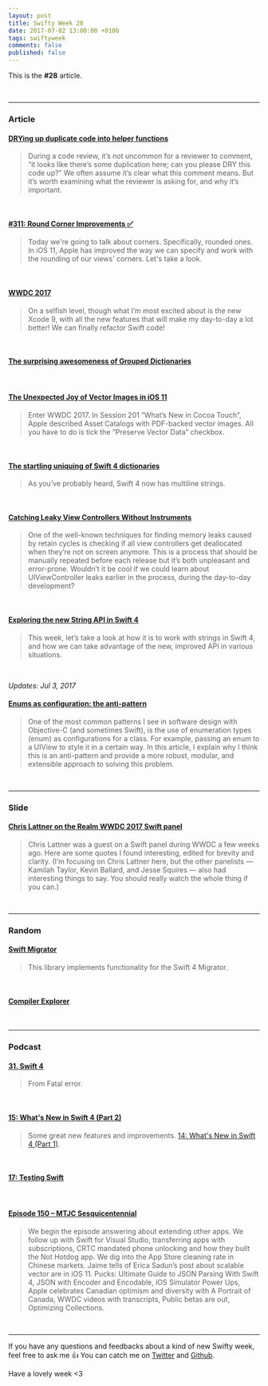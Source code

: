 ```yaml
---
layout: post
title: Swifty Week 28
date: 2017-07-02 13:00:00 +0100
tags: swiftyweek
comments: false
published: false
---
```


This is the **#28** article.

<br>

---

### Article

#### [DRYing up duplicate code into helper functions](https://www.dzombak.com/blog/2017/06/DRYing-up-duplicate-code-into-helper-functions.html)

> During a code review, it’s not uncommon for a reviewer to comment, “it looks like there’s some duplication here; can you please DRY this code up?” We often assume it’s clear what this comment means. But it’s worth examining what the reviewer is asking for, and why it’s important.

<br>

#### [#311: Round Corner Improvements ✅](https://littlebitesofcocoa.com/311-round-corner-improvements)

> Today we're going to talk about corners. Specifically, rounded ones. In iOS 11, Apple has improved the way we can specify and work with the rounding of our views' corners. Let's take a look.

<br>

#### [WWDC 2017](https://cjwirth.com//2017/06/16/wwdc-2017/)

> On a selfish level, though what I’m most excited about is the new Xcode 9, with all the new features that will make my day-to-day a lot better! We can finally refactor Swift code!

<br>

#### [The surprising awesomeness of Grouped Dictionaries](http://ericasadun.com/2017/06/14/the-surprising-awesomeness-of-grouped-dictionaries/)

<br>

#### [The Unexpected Joy of Vector Images in iOS 11](http://ericasadun.com/2017/06/15/the-unexpected-joy-of-vector-images-in-ios-11/)

> Enter WWDC 2017. In Session 201 “What’s New in Cocoa Touch”, Apple described Asset Catalogs with PDF-backed vector images. All you have to do is tick the “Preserve Vector Data” checkbox.

<br>

#### [The startling uniquing of Swift 4 dictionaries](http://ericasadun.com/2017/06/19/the-startling-uniquing-of-swift-4-dictionaries/)

> As you’ve probably heard, Swift 4 now has multiline strings.

<br>

#### [Catching Leaky View Controllers Without Instruments](http://holko.pl/2017/06/26/checking-uiviewcontroller-deallocation/)

> One of the well-known techniques for finding memory leaks caused by retain cycles is checking if all view controllers get deallocated when they’re not on screen anymore. This is a process that should be manually repeated before each release but it’s both unpleasant and error-prone. Wouldn’t it be cool if we could learn about UIViewController leaks earlier in the process, during the day-to-day development?

<br>

#### [Exploring the new String API in Swift 4](https://www.swiftbysundell.com/posts/exploring-the-new-string-api-in-swift-4)

> This week, let’s take a look at how it is to work with strings in Swift 4, and how we can take advantage of the new, improved API in various situations.

<br>

*Updates: Jul 3, 2017*

#### [Enums as configuration: the anti-pattern](http://www.jessesquires.com/blog/enums-as-configs/)

> One of the most common patterns I see in software design with Objective-C (and sometimes Swift), is the use of enumeration types (enum) as configurations for a class. For example, passing an enum to a UIView to style it in a certain way. In this article, I explain why I think this is an anti-pattern and provide a more robust, modular, and extensible approach to solving this problem.

<br>

---

### Slide

#### [Chris Lattner on the Realm WWDC 2017 Swift panel](https://oleb.net/blog/2017/06/chris-lattner-wwdc-swift-panel/)

> Chris Lattner was a guest on a Swift panel during WWDC a few weeks ago. Here are some quotes I found interesting, edited for brevity and clarity. (Iʼm focusing on Chris Lattner here, but the other panelists — Kamilah Taylor, Kevin Ballard, and Jesse Squires — also had interesting things to say. You should really watch the whole thing if you can.)

<br>

---

### Random

#### [Swift Migrator](https://github.com/apple/swift/blob/master/lib/Migrator/README.md)

> This library implements functionality for the Swift 4 Migrator.

<br>

#### [Compiler Explorer](https://swift.godbolt.org/)

<br>

---

### Podcast

#### [31. Swift 4](https://fatalerror.fm/episodes/2017/6/26/31-swift-4)

> From Fatal error.

<br>

#### [15: What's New in Swift 4 (Part 2)](https://spec.fm/podcasts/swift-unwrapped/70809)

> Some great new features and improvements. [14: What's New in Swift 4 (Part 1)](https://spec.fm/podcasts/swift-unwrapped/70808).

<br>

#### [17: Testing Swift](https://spec.fm/podcasts/swift-unwrapped/70319)

<br>

#### [Episode 150 – MTJC Sesquicentennial](http://mtjc.fm/episode-150-mtjc-sesquicentennial/)

> We begin the episode answering about extending other apps. We follow up with Swift for Visual Studio, transferring apps with subscriptions, CRTC mandated phone unlocking and how they built the Not Hotdog app. We dig into the App Store cleaning rate in Chinese markets. Jaime tells of Erica Sadun’s post about scalable vector are in iOS 11. Pucks: Ultimate Guide to JSON Parsing With Swift 4, JSON with Encoder and Encodable, iOS Simulator Power Ups, Apple celebrates Canadian optimism and diversity with A Portrait of Canada, WWDC videos with transcripts, Public betas are out, Optimizing Collections.

<br>

---

If you have any questions and feedbacks about a kind of new Swifty week, feel free to ask me :+1:
You can catch me on [Twitter](https://twitter.com/pixyzehn) and [Github](https://github.com/pixyzehn).

Have a lovely week <3
